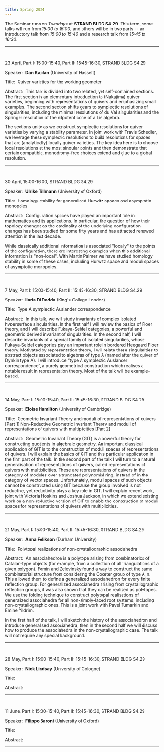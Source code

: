 ```yaml
---
title: Spring 2024
---
```



The Seminar runs on *Tuesdays* at **STRAND BLDG S4.29**. This term, some talks will run from *15:00 to 16:00*, and others will be in two parts -- an introductory talk from *15:00 to 15:40* and a research talk from *15:45 to 16:30*.



----------------------------------------------------------------
<br />

23 April, Part I: 15:00-15:40, Part II: 15:45-16:30, STRAND BLDG S4.29

Speaker:&nbsp; **Dan Kaplan** (University of Hasselt)

Title:&nbsp; Quiver varieties for the working geometer

Abstract:&nbsp; This talk is divided into two related, yet self-contained sections. The first section is an elementary introduction to (Nakajima) quiver varieties, beginning with representations of quivers and emphasizing small examples. The second section shifts gears to symplectic resolutions of singularities, including the minimal resolutions of du Val singularities and the Springer resolution of the nilpotent cone of a Lie algebra.

The sections unite as we construct symplectic resolutions for quiver varieties by varying a stability parameter. In joint work with Travis Schedler, we leverage these symplectic resolutions to build resolutions for spaces that are (analytically) locally quiver varieties. The key idea here is to choose local resolutions at the most singular points and then demonstrate that certain compatible, monodromy-free choices extend and glue to a global resolution.

---------------------------------------------------------
<br />

30 April, 15:00-16:00, STRAND BLDG S4.29

Speaker:&nbsp; **Ulrike Tillmann** (University of Oxford)

Title:&nbsp; Homology stability for generalised Hurwitz spaces and asymptotic monopoles

Abstract:&nbsp; Configuration spaces have played an important role in mathematics and its applications. In particular, the question of how their topology changes as the cardinality of the underlying configuration changes has been studied for some fifty years and has attracted renewed attention in the last decade. 

While classically additional information is associated "locally" to the points of the configuration, there are interesting examples when this additional information is "non-local". With Martin Palmer we have studied homology stability in some of these cases, including Hurwitz space and moduli spaces of asymptotic monopoles.

---------------------------------------------------------
<br />

7 May, Part I: 15:00-15:40, Part II: 15:45-16:30, STRAND BLDG S4.29

Speaker:&nbsp; **Ilaria Di Dedda** (King's College London)

Title:&nbsp; Type A symplectic Auslander correspondence

Abstract:&nbsp; In this talk, we will study invariants of complex isolated hypersurface singularities. In the first half I will review the basics of Floer theory, and I will describe Fukaya-Seidel categories, a powerful and geometric derived invariant of singularities. In the second half, I will describe invariants of a special family of isolated singularities, whose Fukaya-Seidel categories play an important role in bordered Heegaard Floer theory. Motivated by representation theory, I will relate these singularities to abstract objects associated to algebras of type A (named after the quiver of Dynkin type A). I will introduce “type A symplectic Auslander correspondence”, a purely geometrical construction which realises a notable result in representation theory. Most of the talk will be example-based.

---------------------------------------------------------

<br />

14 May, Part I: 15:00-15:40, Part II: 15:45-16:30, STRAND BLDG S4.29

Speaker:&nbsp; **Eloise Hamilton** (University of Cambridge)

Title:&nbsp; Geometric Invariant Theory and moduli of representations of quivers [Part 1]
Non-Reductive Geometric Invariant Theory and moduli of representations of quivers with multiplicities [Part 2]


Abstract:&nbsp; Geometric Invariant Theory (GIT) is a powerful theory for constructing quotients in algebraic geometry. An important classical application of GIT is to the construction of moduli spaces of representations of quivers. I will explain the basics of GIT and this particular application in the first part of the talk. In the second part of the talk I will turn to a natural generalisation of representations of quivers, called representations of quivers with multiplicities. These are representations of quivers in the category of modules over a truncated polynomial ring, instead of in the category of vector spaces. Unfortunately, moduli spaces of such objects cannot be constructed using GIT because the group involved is not reductive, yet reductivity plays a key role in GIT. I will explain recent work, joint with Victoria Hoskins and Joshua Jackson, in which we extend existing work on a non-reductive version of GIT to enable the construction of moduli spaces for representations of quivers with multiplicities.

---------------------------------------------------------

<br />

21 May, Part I: 15:00-15:40, Part II: 15:45-16:30, STRAND BLDG S4.29

Speaker:&nbsp; **Anna Felikson** (Durham University)

Title:&nbsp; Polytopal realizations of non-crystallographic associahedra

Abstract:&nbsp; An associahedron is a polytope arising from combinatorics of Catalan-type objects (for example, from a collection of all triangulations of a given polygon). Fomin and Zelevinsky found a way to construct the same combinatorial structure from considering the Coxeter group of type A_n. This allowed them to define a generalized associahedron for every finite reflection group. For generalized associahedra arising from crystallographic reflection groups, it was also shown that they can be realized as polytopes. We use the folding technique to construct polytopal realisations of generalized associahedra for all non-simply-laced root systems, including non-crystallographic ones. This is a joint work with Pavel Tumarkin and Emine Yildrim.

In the first half of the talk, I will sketch the history of the associahedron and introduce generalised associahedra, then in the second half we will discuss how to produce the associahedra in the non-crystallographic case. The talk will not require any special background.


---------------------------------------------------------
<br />

28 May, Part I: 15:00-15:40, Part II: 15:45-16:30, STRAND BLDG S4.29

Speaker:&nbsp; **Nick Lindsay** (University of Cologne)

Title:&nbsp;

Abstract:&nbsp;


---------------------------------------------------------
<br />

11 June, Part I: 15:00-15:40, Part II: 15:45-16:30, STRAND BLDG S4.29

Speaker:&nbsp; **Filippo Baroni** (University of Oxford)

Title:&nbsp;

Abstract:&nbsp;


---------------------------------------------------------
